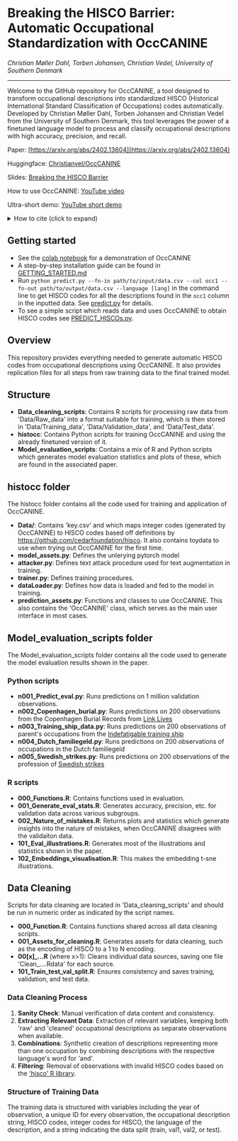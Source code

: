 Breaking the HISCO Barrier: Automatic Occupational Standardization with OccCANINE
=====================
*Christian Møller Dahl, Torben Johansen, Christian Vedel,*
*University of Southern Denmark*

--------
Welcome to the GitHub repository for OccCANINE, a tool designed to transform occupational descriptions into standardized HISCO (Historical International Standard Classification of Occupations) codes automatically. Developed by Christian Møller Dahl, Torben Johansen and Christian Vedel from the University of Southern Denmark, this tool leverages the power of a finetuned language model to process and classify occupational descriptions with high accuracy, precision, and recall. 

Paper: [https://arxiv.org/abs/2402.13604](https://arxiv.org/abs/2402.13604)

Huggingface: [Christianvel/OccCANINE](https://huggingface.co/Christianvedel/OccCANINE)

Slides: [Breaking the HISCO Barrier](https://raw.githack.com/christianvedels/OccCANINE/refs/heads/dev/Project_dissemination/HISCO%20Slides/Slides.html)

How to use OccCANINE: [YouTube video](https://youtu.be/BF_oNe-sABQ?si=uEgNYLtPGNYAXCDK)

Ultra-short demo: [YouTube short demo](https://youtu.be/d8dR5-clJeQ)

<details>
  <summary>How to cite (click to expand)</summary>

  > Dahl, C. M., Johansen, T., Vedel, C. (2024). Breaking the HISCO Barrier: Automatic Occupational Standardization with *OccCANINE*. [arxiv.org/abs/2402.13604](https://arxiv.org/abs/2402.13604)
  
  ```bibtex
  @misc{OccC2024breaking,
      title={Breaking the HISCO Barrier: Automatic Occupational Standardization with OccCANINE}, 
      author={Christian Møller Dahl and Torben Johansen and Christian Vedel},
      year={2024},
      eprint={2402.13604},
      archivePrefix={arXiv},
      primaryClass={cs.CL}
      url={https://arxiv.org/abs/2402.13604}
  }
  ```
</details>

Getting started
--------
- See the [colab notebook](https://github.com/christianvedels/OccCANINE/blob/main/OccCANINE_colab.ipynb) for a demonstration of OccCANINE
- A step-by-step installation guide can be found in [GETTING_STARTED.md](https://github.com/christianvedels/OccCANINE/blob/main/GETTING_STARTED.md)
- Run `python predict.py --fn-in path/to/input/data.csv --col occ1 --fn-out path/to/output/data.csv --language [lang]` in the command line to get HISCO codes for all the descriptions found in the `occ1` column in the inputted data. See [predict.py](https://github.com/christianvedels/OccCANINE/blob/main/predict.py) for details.
- To see a simple script which reads data and uses OccCANINE to obtain HISCO codes see  [PREDICT_HISCOs.py](https://github.com/christianvedels/OccCANINE/blob/main/PREDICT_HISCOs.py).

Overview
--------

This repository provides everything needed to generate automatic HISCO codes from occupational descriptions using OccCANINE. It also provides replication files for all steps from raw training data to the final trained model. 

Structure
---------

*   **Data\_cleaning\_scripts**: Contains R scripts for processing raw data from 'Data/Raw\_data' into a format suitable for training, which is then stored in 'Data/Training\_data', 'Data/Validation\_data', and 'Data/Test\_data'.
*   **histocc**: Contains Python scripts for training OccCANINE and using the already finetuned version of it.
*   **Model_evaluation_scripts**: Contains a mix of R and Python scripts which generates model evaluation statistics and plots of these, which are found in the associated paper.

histocc folder
-------------
The histocc folder contains all the code used for training and application of OccCANINE. 

*   **Data/**: Contains 'key.csv' and which maps integer codes (generated by OccCANINE) to HISCO codes based off definitions by https://github.com/cedarfoundation/hisco. It also contains toydata to use when trying out OccCANINE for the first time.
*   **model_assets.py**: Defines the unlerying pytorch model
*   **attacker.py**: Defines text attack procedure used for text augmentation in training.
*   **trainer.py**: Defines training procedures.
*   **dataLoader.py**: Defines how data is loaded and fed to the model in training.
*   **prediction_assets.py**: Functions and classes to use OccCANINE. This also contains the 'OccCANINE' class, which serves as the main user interface in most cases.

Model_evaluation_scripts folder
-------------
The Model_evaluation_scripts folder contains all the code used to generate the model evaluation results shown in the paper. 

### Python scripts
*   **n001_Predict_eval.py**: Runs predictions on 1 million validation observations.
*   **n002_Copenhagen_burial.py**: Runs predictions on 200 observations from the Copenhagen Burial Records from [Link Lives](https://www.rigsarkivet.dk/udforsk/link-lives-data/)
*   **n003_Training_ship_data.py**: Runs predictions on 200 observations of parent's occupations from the [Indefatigable training ship](https://reshare.ukdataservice.ac.uk/853251/)
*   **n004_Dutch_familiegeld.py**: Runs predictions on 200 observations of occupations in the Dutch familiegeld 
*   **n005_Swedish_strikes.py**: Runs predictions on 200 observations of the profession of [Swedish strikes]([https://reshare.ukdataservice.ac.uk/853251/](https://hdl.handle.net/10622/TAVJXR))

### R scripts
*   **000_Functions.R**: Contains functions used in evaluation.
*   **001_Generate_eval_stats.R**: Generates accuracy, precision, etc. for validation data across various subgroups.
*   **002_Nature_of_mistakes.R**: Returns plots and statistics which generate insights into the nature of mistakes, when OccCANINE disagrees with the validaiton data.
*   **101_Eval_illustrations.R**: Generates most of the illustrations and statistics shown in the paper.
*   **102_Embeddings_visualisation.R**: This makes the embedding t-sne illustrations.

Data Cleaning
-------------

Scripts for data cleaning are located in 'Data\_cleaning\_scripts' and should be run in numeric order as indicated by the script names.

*   **000\_Function.R**: Contains functions shared across all data cleaning scripts.
*   **001\_Assets\_for\_cleaning.R**: Generates assets for data cleaning, such as the encoding of HISCO to a 1 to N encoding.
*   **00\[x\]\_...R** (where x>1): Cleans individual data sources, saving one file 'Clean\_....Rdata' for each source.
*   **101\_Train\_test\_val\_split.R**: Ensures consistency and saves training, validation, and test data.

### Data Cleaning Process

1.  **Sanity Check**: Manual verification of data content and consistency.
2.  **Extracting Relevant Data**: Extraction of relevant variables, keeping both 'raw' and 'cleaned' occupational descriptions as separate observations when available.
3.  **Combinations**: Synthetic creation of descriptions representing more than one occupation by combining descriptions with the respective language's word for 'and'.
4.  **Filtering**: Removal of observations with invalid HISCO codes based on the ['hisco' R library](https://github.com/cedarfoundation/hisco).

### Structure of Training Data

The training data is structured with variables including the year of observation, a unique ID for every observation, the occupational description string, HISCO codes, integer codes for HISCO, the language of the description, and a string indicating the data split (train, val1, val2, or test).

